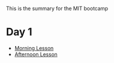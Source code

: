 This is the summary for the MIT bootcamp

# Day 1
* [Morning Lesson](./Day_1/morning/getting_set_up.md)
* [Afternoon Lesson](./Day_1/afternoon/lesson_2.md)